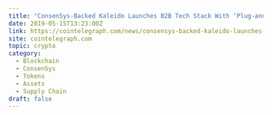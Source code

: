 ```yaml
---
title: "ConsenSys-Backed Kaleido Launches B2B Tech Stack With ‘Plug-and-Play’ Features"
date: 2019-05-15T13:23:00Z
link: https://cointelegraph.com/news/consensys-backed-kaleido-launches-b2b-tech-stack-with-plug-and-play-features?utm_medium=RSS&utm_source=hune
site: cointelegraph.com
topic: crypto
category:
  - Blockchain
  - ConsenSys
  - Tokens
  - Assets
  - Supply Chain
draft: false
---
```

